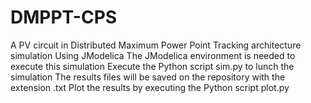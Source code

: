 # DMPPT-CPS
A PV circuit in Distributed Maximum Power Point Tracking architecture simulation Using JModelica
The JModelica environment is needed to execute this simulation
Execute the Python script sim.py to lunch the simulation
The results files will be saved on the repository with the extension .txt
Plot the results by executing the  Python script plot.py 



